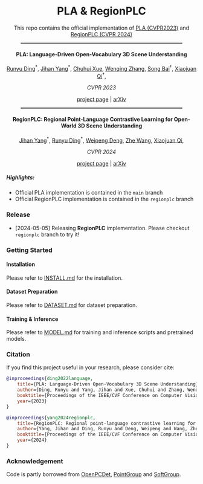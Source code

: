 <div align="center">

<h1>PLA & RegionPLC</h1>
<p>This repo contains the official implementation of <a href="https://dingry.github.io/projects/PLA">PLA (CVPR2023)</a> and <a href="https://jihanyang.github.io/projects/RegionPLC">RegionPLC (CVPR 2024)</a></p>

<hr style="color: #333; height: 2px; width: 85%">

<h4>PLA: Language-Driven Open-Vocabulary 3D Scene Understanding</h4>

<div>
    <a href="https://dingry.github.io/" target="_blank">Runyu Ding</a><sup>*</sup>,</span>
    <a href="https://jihanyang.github.io/" target="_blank">Jihan Yang</a><sup>*</sup>,</span>
    <a href="https://scholar.google.com/citations?user=KJU5YRYAAAAJ&hl=en" target="_blank">Chuhui Xue</a><sup></sup>,</span>
    <a href="https://github.com/HannibalAPE" target="_blank">Wenqing Zhang</a><sup></sup>,</span>
    <a href="https://songbai.site/" target="_blank">Song Bai</a><sup>&#8224</sup>,</span>
    <a href="https://xjqi.github.io/" target="_blank">Xiaojuan Qi</a><sup>&#8224</sup>,</span>  
</div>

<p><em>CVPR 2023</em></p>

[project page](https://dingry.github.io/projects/PLA) | [arXiv](https://arxiv.org/abs/2211.16312)

<hr style="color: #333; height: 2px; width: 85%">

<h4>RegionPLC: Regional Point-Language Contrastive Learning for Open-World 3D Scene Understanding</h4>

<div>
    <a href="https://jihanyang.github.io/" target="_blank">Jihan Yang</a><sup>*</sup>,</span>
    <a href="https://dingry.github.io/" target="_blank">Runyu Ding</a><sup>*</sup>,</span>
    <a href="https://github.com/VincentDENGP" target="_blank">Weipeng Deng</a>,</span>
    <a href="https://wang-zhe.me/" target="_blank">Zhe Wang</a>,</span>
    <a href="https://xjqi.github.io/" target="_blank">Xiaojuan Qi</a>,</span>  
</div>
<p><em>CVPR 2024</em></p>

<p><a href="https://jihanyang.github.io/projects/RegionPLC">project page</a> | <a href="https://arxiv.org/pdf/2304.00962">arXiv</a></p>

</div>

##### Highlights:
- Official PLA implementation is contained in the `main` branch
- Official RegionPLC implementation is contained in the `regionplc` branch

### Release
- [2024-05-05] Releasing **RegionPLC** implementation. Please checkout `regionplc` branch to try it!

### Getting Started

#### Installation
Please refer to [INSTALL.md](docs/INSTALL.md) for the installation.

#### Dataset Preparation
Please refer to [DATASET.md](docs/DATASET.md) for dataset preparation.

#### Training & Inference

Please refer to [MODEL.md](docs/MODEL.md) for training and inference scripts and pretrained models.


### Citation
If you find this project useful in your research, please consider cite:
```bibtex
@inproceedings{ding2022language,
    title={PLA: Language-Driven Open-Vocabulary 3D Scene Understanding},
    author={Ding, Runyu and Yang, Jihan and Xue, Chuhui and Zhang, Wenqing and Bai, Song and Qi, Xiaojuan},
    booktitle={Proceedings of the IEEE/CVF Conference on Computer Vision and Pattern Recognition},
    year={2023}
}
```

```bibtex
@inproceedings{yang2024regionplc,
    title={RegionPLC: Regional point-language contrastive learning for open-world 3d scene understanding},
    author={Yang, Jihan and Ding, Runyu and Deng, Weipeng and Wang, Zhe and Qi, Xiaojuan},
    booktitle={Proceedings of the IEEE/CVF Conference on Computer Vision and Pattern Recognition},
    year={2024}
}
```

### Acknowledgement
Code is partly borrowed from [OpenPCDet](https://github.com/open-mmlab/OpenPCDet), [PointGroup](https://github.com/dvlab-research/PointGroup) and [SoftGroup](https://github.com/thangvubk/SoftGroup).
